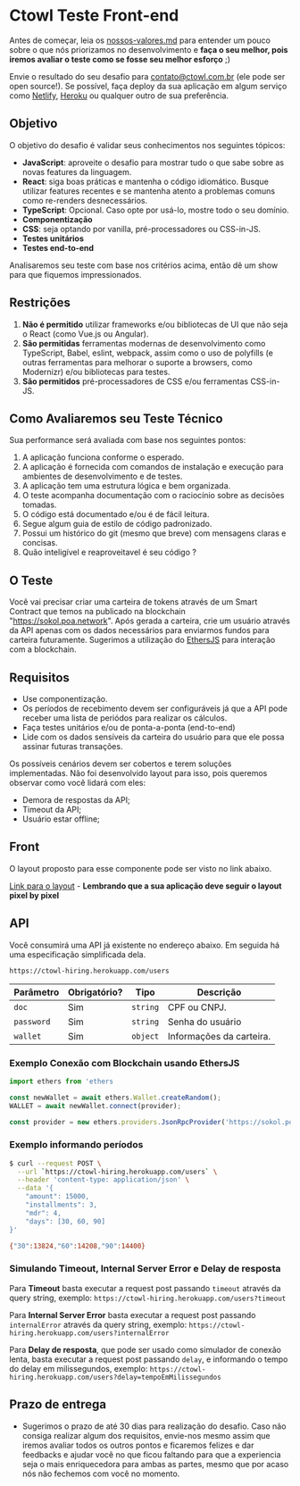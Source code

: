 # Ctowl Teste Front-end

Antes de começar, leia os [nossos-valores.md](https://github.com/ctowl-tech/hiring/blob/main/nossos-valores.md) para entender um pouco sobre o que nós priorizamos no desenvolvimento e **faça o seu melhor, pois iremos avaliar o teste como se fosse seu melhor esforço** ;)

Envie o resultado do seu desafio para contato@ctowl.com.br (ele pode ser open source!).
Se possível, faça deploy da sua aplicação em algum serviço como [Netlify](https://www.netlify.com/), [Heroku](https://heroku.com/) ou qualquer outro de sua preferência.

## Objetivo

O objetivo do desafio é validar seus conhecimentos nos seguintes tópicos:

- **JavaScript**: aproveite o desafio para mostrar tudo o que sabe sobre as novas features da linguagem.
- **React**: siga boas práticas e mantenha o código idiomático. Busque utilizar features recentes e se mantenha atento a problemas comuns como re-renders desnecessários.
- **TypeScript**: Opcional. Caso opte por usá-lo, mostre todo o seu domínio.
- **Componentização**
- **CSS**: seja optando por vanilla, pré-processadores ou CSS-in-JS.
- **Testes unitários**
- **Testes end-to-end**

Analisaremos seu teste com base nos critérios acima, então dê um show para que fiquemos impressionados.

## Restrições

1.  **Não é permitido** utilizar frameworks e/ou bibliotecas de UI que não seja o React (como Vue.js ou Angular).
2.  **São permitidas** ferramentas modernas de desenvolvimento como TypeScript, Babel, eslint, webpack, assim como o uso de polyfills (e outras ferramentas para melhorar o suporte a browsers, como Modernizr) e/ou bibliotecas para testes.
3.  **São permitidos** pré-processadores de CSS e/ou ferramentas CSS-in-JS.


## Como Avaliaremos seu Teste Técnico
Sua performance será avaliada com base nos seguintes pontos:

1.  A aplicação funciona conforme o esperado.
2.  A aplicação é fornecida com comandos de instalação e execução para ambientes de desenvolvimento e de testes.
3.  A aplicação tem uma estrutura lógica e bem organizada.
4.  O teste acompanha documentação com o raciocínio sobre as decisões tomadas.
5.  O código está documentado e/ou é de fácil leitura.
6.  Segue algum guia de estilo de código padronizado.
7.  Possui um histórico do git (mesmo que breve) com mensagens claras e concisas.
8.  Quão inteligível e reaproveitavel é seu código ?


## O Teste
Você vai precisar criar uma carteira de tokens através de um Smart Contract que temos na publicado na blockchain "https://sokol.poa.network". Após gerada a carteira, crie um usuário através da API apenas com os dados necessários para enviarmos fundos para carteira futuramente.
Sugerimos a utilização do [EthersJS](https://docs.ethers.io/v5/) para interação com a blockchain. 

## Requisitos

- Use componentização.
- Os períodos de recebimento devem ser configuráveis já que a API pode receber uma lista de periódos para realizar os cálculos.
- Faça testes unitários e/ou de ponta-a-ponta (end-to-end)
- Lide com os dados sensíveis da carteira do usuário para que ele possa assinar futuras transações.


Os possíveis cenários devem ser cobertos e terem soluções implementadas. Não foi desenvolvido layout para isso, pois queremos observar como você lidará com eles:
- Demora de respostas da API;
- Timeout da API;
- Usuário estar offline;

## Front
O layout proposto para esse componente pode ser visto no link abaixo.

[Link para o layout]() - **Lembrando que a sua aplicação deve seguir o layout pixel by pixel**
## API

Você consumirá uma API já existente no endereço abaixo. Em seguida há uma especificação simplificada dela.

`https://ctowl-hiring.herokuapp.com/users`


| Parâmetro        | Obrigatório? | Tipo          | Descrição                                                                              |
|------------------|--------------|---------------|----------------------------------------------------------------------------------------|
| `doc`            | Sim          | `string`      | CPF ou CNPJ.                                                                           |
| `password`       | Sim          | `string`      | Senha do usuário                                                                       |
| `wallet`         | Sim          | `object`      | Informações da carteira.                                                                |



### Exemplo Conexão com Blockchain usando EthersJS

```javascript
import ethers from 'ethers 

const newWallet = await ethers.Wallet.createRandom();
WALLET = await newWallet.connect(provider);

const provider = new ethers.providers.JsonRpcProvider('https://sokol.poa.network');

```

### Exemplo informando períodos

```bash
$ curl --request POST \
  --url `https://ctowl-hiring.herokuapp.com/users` \
  --header 'content-type: application/json' \
  --data '{
	"amount": 15000,
	"installments": 3,
	"mdr": 4,
	"days": [30, 60, 90]
}'

{"30":13824,"60":14208,"90":14400}
```

### Simulando Timeout, Internal Server Error e Delay de resposta

Para **Timeout** basta executar a request post passando `timeout` através da query string, exemplo:
`https://ctowl-hiring.herokuapp.com/users?timeout`

Para **Internal Server Error** basta executar a request post passando `internalError` através da query string, exemplo:
`https://ctowl-hiring.herokuapp.com/users?internalError`

Para **Delay de resposta**, que pode ser usado como simulador de conexão lenta, basta executar a request post passando `delay`, e informando o tempo do delay em milissegundos, exemplo:
`https://ctowl-hiring.herokuapp.com/users?delay=tempoEmMilissegundos`


## Prazo de entrega
- Sugerimos o prazo de até 30 dias para realização do desafio. Caso não consiga realizar algum dos requisitos, envie-nos mesmo assim que iremos avaliar todos os outros pontos e ficaremos felizes e dar feedbacks e ajudar você no que ficou faltando para que a experiencia seja o mais enriquecedora para ambas as partes, mesmo que por acaso nós não fechemos com você no momento.





